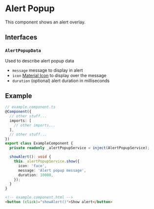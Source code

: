 # Alert Popup

This component shows an alert overlay.

## Interfaces

### `AlertPopupData`

Used to describe alert popup data

- `message` message to display in alert
- `icon` [Material Icon](https://fonts.google.com/icons?icon.set=Material+Icons) to display over the message
- `duration` (optional) alert duration in milliseconds

## Example

```typescript
// example.component.ts
@Component({
  // other stuff...
  imports: [
    // other imports...
  ],
  // other stuff...
})
export class ExampleComponent {
  private readonly _alertPopupService = inject(AlertPopupService);

  showAlert(): void {
    this._alertPopupService.show({
      icon: 'face',
      message: 'Alert popup message',
      duration: 10000,
    });
  }
}
```

```html
<!-- example.component.html -->
<button (click)="showAlert()">Show alert</button>
```

